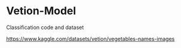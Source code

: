 # Vetion-Model
Classification code and dataset

https://www.kaggle.com/datasets/vetion/vegetables-names-images

